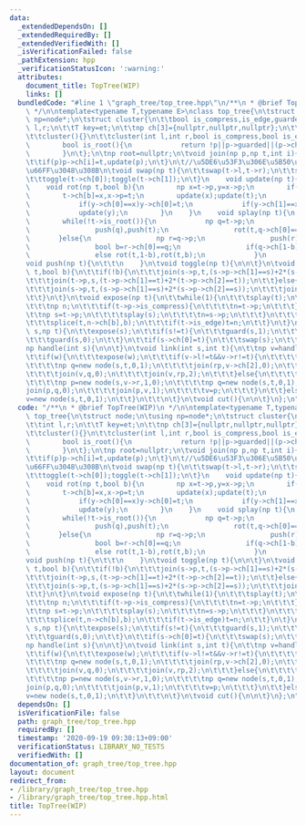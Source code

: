 ```yaml
---
data:
  _extendedDependsOn: []
  _extendedRequiredBy: []
  _extendedVerifiedWith: []
  _isVerificationFailed: false
  _pathExtension: hpp
  _verificationStatusIcon: ':warning:'
  attributes:
    document_title: TopTree(WIP)
    links: []
  bundledCode: "#line 1 \"graph_tree/top_tree.hpp\"\n/**\n * @brief TopTree(WIP)\n\
    \ */\n\ntemplate<typename T,typename E>\nclass top_tree{\n\tstruct node;\n\tusing\
    \ np=node*;\n\tstruct cluster{\n\t\tbool is_compress,is_edge,guarded;\n\t\tint\
    \ l,r;\n\t\tT key=et;\n\t\tnp ch[3]={nullptr,nullptr,nullptr};\n\t\tnp p=nullptr;\n\
    \t\tcluster(){}\n\t\tcluster(int l,int r,bool is_compress,bool is_edge):l(l),r(r),is_compress(is_compress),is_edge(is_edge){}\n\
    \        bool is_root(){\n            return !p||p->guarded||(p->ch[0]!=this&&p->ch[1]!=this);\n\
    \        }\n\t};\n\tnp root=nullptr;\n\tvoid join(np p,np t,int i){\n\t\tif(t)t->p=p;\n\
    \t\tif(p)p->ch[i]=t,update(p);\n\t}\n\t//\u5DE6\u53F3\u306E\u5B50\u3092\u5165\u308C\
    \u66FF\u3048\u308B\n\tvoid swap(np t){\n\t\tswap(t->l,t->r);\n\t\tswap(t->ch[0],t->ch[1]);\n\
    \t\ttoggle(t->ch[0]);toggle(t->ch[1]);\n\t}\n    void update(np t){\n\n    }\n\
    \    void rot(np t,bool b){\n        np x=t->p,y=x->p;\n        if((x->ch[1-b]=t->ch[b]))t->ch[b]->p=x;\n\
    \        t->ch[b]=x,x->p=t;\n        update(x);update(t);\n        if((t->p=y)){\n\
    \            if(y->ch[0]==x)y->ch[0]=t;\n            if(y->ch[1]==x)y->ch[1]=t;\n\
    \            update(y);\n        }\n    }\n    void splay(np t){\n        push(t);\n\
    \        while(!t->is_root()){\n            np q=t->p;\n            if(q->is_root()){\n\
    \                push(q),push(t);\n                rot(t,q->ch[0]==t);\n     \
    \       }else{\n                np r=q->p;\n                push(r),push(q),push(t);\n\
    \                bool b=r->ch[0]==q;\n                if(q->ch[1-b]==t)rot(q,b),rot(t,b);\n\
    \                else rot(t,1-b),rot(t,b);\n            }\n        }\n    }\n\t\
    void push(np t){\n\t\t\n    }\n\tvoid toggle(np t){\n\n\t}\n\tvoid splice(np s,np\
    \ t,bool b){\n\t\tif(!b){\n\t\t\tjoin(s->p,t,(s->p->ch[1]==s)+2*(s->p->ch[2]==s));\n\
    \t\t\tjoin(t->p,s,(t->p->ch[1]==t)+2*(t->p->ch[2]==t));\n\t\t}else{\n\t\t\ttoggle(s);toggle(t);\n\
    \t\t\tjoin(s->p,t,(s->p->ch[1]==s)+2*(s->p->ch[2]==s));\n\t\t\tjoin(t->p,s,(t->p->ch[1]==t)+2*(t->p->ch[2]==t));\n\
    \t\t}\n\t}\n\tvoid expose(np t){\n\t\twhile(1){\n\t\t\tsplay(t);\n\t\t\tif(!t->p)return;\n\
    \t\t\tnp n;\n\t\t\tif(t->p->is_compress){\n\t\t\t\tn=t->p;\n\t\t\t}else{\n\t\t\
    \t\tnp s=t->p;\n\t\t\t\tsplay(s);\n\t\t\t\tn=s->p;\n\t\t\t}\n\t\t\tbool b=n->p&&n->p->guarded;\n\
    \t\t\tsplice(t,n->ch[b],b);\n\t\t\tif(t->is_edge)t=n;\n\t\t}\n\t}\n\tvoid soft_expose(np\
    \ s,np t){\n\t\texpose(s);\n\t\tif(s!=t){\n\t\t\tguard(s,1);\n\t\t\texpose(t);\n\
    \t\t\tguard(s,0);\n\t\t}\n\t\tif(s->ch[0]=t){\n\t\t\tswap(s);\n\t\t}\n\t}\n\t\
    np handle(int s){\n\n\t}\n\tvoid link(int s,int t){\n\t\tnp v=handle(s),w=handle(t);\n\
    \t\tif(w){\n\t\t\texpose(w);\n\t\t\tif(v->l!=t&&v->r!=t){\n\t\t\t\tnp rp=new node(-1,-1,0,0);\n\
    \t\t\t\tnp q=new node(s,t,0,1);\n\t\t\t\tjoin(rp,v->ch[2],0);\n\t\t\t\tjoin(rp,v->ch[0],1);\n\
    \t\t\t\tjoin(v,q,0);\n\t\t\t\tjoin(v,rp,2);\n\t\t\t}else{\n\t\t\t\tif(v->r==t)swap(v);\n\
    \t\t\t\tnp p=new node(s,v->r,1,0);\n\t\t\t\tnp q=new node(s,t,0,1);\n\t\t\t\t\
    join(p,q,0);\n\t\t\t\tjoin(p,v,1);\n\t\t\t\tv=p;\n\t\t\t}\n\t\t}else{\n\t\t\t\
    v=new node(s,t,0,1);\n\t\t}\n\t\t\n\t}\n\tvoid cut(){\n\n\t}\n};\n"
  code: "/**\n * @brief TopTree(WIP)\n */\n\ntemplate<typename T,typename E>\nclass\
    \ top_tree{\n\tstruct node;\n\tusing np=node*;\n\tstruct cluster{\n\t\tbool is_compress,is_edge,guarded;\n\
    \t\tint l,r;\n\t\tT key=et;\n\t\tnp ch[3]={nullptr,nullptr,nullptr};\n\t\tnp p=nullptr;\n\
    \t\tcluster(){}\n\t\tcluster(int l,int r,bool is_compress,bool is_edge):l(l),r(r),is_compress(is_compress),is_edge(is_edge){}\n\
    \        bool is_root(){\n            return !p||p->guarded||(p->ch[0]!=this&&p->ch[1]!=this);\n\
    \        }\n\t};\n\tnp root=nullptr;\n\tvoid join(np p,np t,int i){\n\t\tif(t)t->p=p;\n\
    \t\tif(p)p->ch[i]=t,update(p);\n\t}\n\t//\u5DE6\u53F3\u306E\u5B50\u3092\u5165\u308C\
    \u66FF\u3048\u308B\n\tvoid swap(np t){\n\t\tswap(t->l,t->r);\n\t\tswap(t->ch[0],t->ch[1]);\n\
    \t\ttoggle(t->ch[0]);toggle(t->ch[1]);\n\t}\n    void update(np t){\n\n    }\n\
    \    void rot(np t,bool b){\n        np x=t->p,y=x->p;\n        if((x->ch[1-b]=t->ch[b]))t->ch[b]->p=x;\n\
    \        t->ch[b]=x,x->p=t;\n        update(x);update(t);\n        if((t->p=y)){\n\
    \            if(y->ch[0]==x)y->ch[0]=t;\n            if(y->ch[1]==x)y->ch[1]=t;\n\
    \            update(y);\n        }\n    }\n    void splay(np t){\n        push(t);\n\
    \        while(!t->is_root()){\n            np q=t->p;\n            if(q->is_root()){\n\
    \                push(q),push(t);\n                rot(t,q->ch[0]==t);\n     \
    \       }else{\n                np r=q->p;\n                push(r),push(q),push(t);\n\
    \                bool b=r->ch[0]==q;\n                if(q->ch[1-b]==t)rot(q,b),rot(t,b);\n\
    \                else rot(t,1-b),rot(t,b);\n            }\n        }\n    }\n\t\
    void push(np t){\n\t\t\n    }\n\tvoid toggle(np t){\n\n\t}\n\tvoid splice(np s,np\
    \ t,bool b){\n\t\tif(!b){\n\t\t\tjoin(s->p,t,(s->p->ch[1]==s)+2*(s->p->ch[2]==s));\n\
    \t\t\tjoin(t->p,s,(t->p->ch[1]==t)+2*(t->p->ch[2]==t));\n\t\t}else{\n\t\t\ttoggle(s);toggle(t);\n\
    \t\t\tjoin(s->p,t,(s->p->ch[1]==s)+2*(s->p->ch[2]==s));\n\t\t\tjoin(t->p,s,(t->p->ch[1]==t)+2*(t->p->ch[2]==t));\n\
    \t\t}\n\t}\n\tvoid expose(np t){\n\t\twhile(1){\n\t\t\tsplay(t);\n\t\t\tif(!t->p)return;\n\
    \t\t\tnp n;\n\t\t\tif(t->p->is_compress){\n\t\t\t\tn=t->p;\n\t\t\t}else{\n\t\t\
    \t\tnp s=t->p;\n\t\t\t\tsplay(s);\n\t\t\t\tn=s->p;\n\t\t\t}\n\t\t\tbool b=n->p&&n->p->guarded;\n\
    \t\t\tsplice(t,n->ch[b],b);\n\t\t\tif(t->is_edge)t=n;\n\t\t}\n\t}\n\tvoid soft_expose(np\
    \ s,np t){\n\t\texpose(s);\n\t\tif(s!=t){\n\t\t\tguard(s,1);\n\t\t\texpose(t);\n\
    \t\t\tguard(s,0);\n\t\t}\n\t\tif(s->ch[0]=t){\n\t\t\tswap(s);\n\t\t}\n\t}\n\t\
    np handle(int s){\n\n\t}\n\tvoid link(int s,int t){\n\t\tnp v=handle(s),w=handle(t);\n\
    \t\tif(w){\n\t\t\texpose(w);\n\t\t\tif(v->l!=t&&v->r!=t){\n\t\t\t\tnp rp=new node(-1,-1,0,0);\n\
    \t\t\t\tnp q=new node(s,t,0,1);\n\t\t\t\tjoin(rp,v->ch[2],0);\n\t\t\t\tjoin(rp,v->ch[0],1);\n\
    \t\t\t\tjoin(v,q,0);\n\t\t\t\tjoin(v,rp,2);\n\t\t\t}else{\n\t\t\t\tif(v->r==t)swap(v);\n\
    \t\t\t\tnp p=new node(s,v->r,1,0);\n\t\t\t\tnp q=new node(s,t,0,1);\n\t\t\t\t\
    join(p,q,0);\n\t\t\t\tjoin(p,v,1);\n\t\t\t\tv=p;\n\t\t\t}\n\t\t}else{\n\t\t\t\
    v=new node(s,t,0,1);\n\t\t}\n\t\t\n\t}\n\tvoid cut(){\n\n\t}\n};\n"
  dependsOn: []
  isVerificationFile: false
  path: graph_tree/top_tree.hpp
  requiredBy: []
  timestamp: '2020-09-19 09:30:13+09:00'
  verificationStatus: LIBRARY_NO_TESTS
  verifiedWith: []
documentation_of: graph_tree/top_tree.hpp
layout: document
redirect_from:
- /library/graph_tree/top_tree.hpp
- /library/graph_tree/top_tree.hpp.html
title: TopTree(WIP)
---
```

